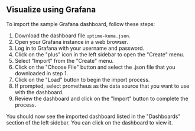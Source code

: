 ## Visualize using Grafana

To import the sample Grafana dashboard, follow these steps:

1. Download the dashboard file `uptime-kuma.json`.
2. Open your Grafana instance in a web browser.
3. Log in to Grafana with your username and password.
4. Click on the "plus" icon in the left sidebar to open the "Create" menu.
5. Select "Import" from the "Create" menu.
6. Click on the "Choose File" button and select the .json file that you downloaded in step 1.
7. Click on the "Load" button to begin the import process.
8. If prompted, select prometheus as the data source that you want to use with the dashboard.
9. Review the dashboard and click on the "Import" button to complete the process.

You should now see the imported dashboard listed in the "Dashboards" section of the left sidebar. You can click on the
dashboard to view it.
